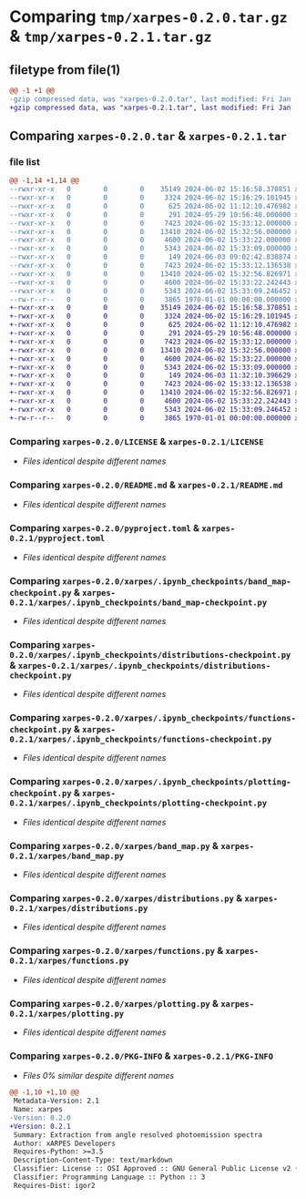 # Comparing `tmp/xarpes-0.2.0.tar.gz` & `tmp/xarpes-0.2.1.tar.gz`

## filetype from file(1)

```diff
@@ -1 +1 @@
-gzip compressed data, was "xarpes-0.2.0.tar", last modified: Fri Jan  1 00:00:00 2016, max compression
+gzip compressed data, was "xarpes-0.2.1.tar", last modified: Fri Jan  1 00:00:00 2016, max compression
```

## Comparing `xarpes-0.2.0.tar` & `xarpes-0.2.1.tar`

### file list

```diff
@@ -1,14 +1,14 @@
--rwxr-xr-x   0        0        0    35149 2024-06-02 15:16:58.370851 xarpes-0.2.0/LICENSE
--rwxr-xr-x   0        0        0     3324 2024-06-02 15:16:29.101945 xarpes-0.2.0/README.md
--rwxr-xr-x   0        0        0      625 2024-06-02 11:12:10.476982 xarpes-0.2.0/pyproject.toml
--rwxr-xr-x   0        0        0      291 2024-05-29 10:56:48.000000 xarpes-0.2.0/xarpes/.ipynb_checkpoints/__init__-checkpoint.py
--rwxr-xr-x   0        0        0     7423 2024-06-02 15:33:12.000000 xarpes-0.2.0/xarpes/.ipynb_checkpoints/band_map-checkpoint.py
--rwxr-xr-x   0        0        0    13410 2024-06-02 15:32:56.000000 xarpes-0.2.0/xarpes/.ipynb_checkpoints/distributions-checkpoint.py
--rwxr-xr-x   0        0        0     4600 2024-06-02 15:33:22.000000 xarpes-0.2.0/xarpes/.ipynb_checkpoints/functions-checkpoint.py
--rwxr-xr-x   0        0        0     5343 2024-06-02 15:33:09.000000 xarpes-0.2.0/xarpes/.ipynb_checkpoints/plotting-checkpoint.py
--rwxr-xr-x   0        0        0      149 2024-06-03 09:02:42.838874 xarpes-0.2.0/xarpes/__init__.py
--rwxr-xr-x   0        0        0     7423 2024-06-02 15:33:12.136538 xarpes-0.2.0/xarpes/band_map.py
--rwxr-xr-x   0        0        0    13410 2024-06-02 15:32:56.826971 xarpes-0.2.0/xarpes/distributions.py
--rwxr-xr-x   0        0        0     4600 2024-06-02 15:33:22.242443 xarpes-0.2.0/xarpes/functions.py
--rwxr-xr-x   0        0        0     5343 2024-06-02 15:33:09.246452 xarpes-0.2.0/xarpes/plotting.py
--rw-r--r--   0        0        0     3865 1970-01-01 00:00:00.000000 xarpes-0.2.0/PKG-INFO
+-rwxr-xr-x   0        0        0    35149 2024-06-02 15:16:58.370851 xarpes-0.2.1/LICENSE
+-rwxr-xr-x   0        0        0     3324 2024-06-02 15:16:29.101945 xarpes-0.2.1/README.md
+-rwxr-xr-x   0        0        0      625 2024-06-02 11:12:10.476982 xarpes-0.2.1/pyproject.toml
+-rwxr-xr-x   0        0        0      291 2024-05-29 10:56:48.000000 xarpes-0.2.1/xarpes/.ipynb_checkpoints/__init__-checkpoint.py
+-rwxr-xr-x   0        0        0     7423 2024-06-02 15:33:12.000000 xarpes-0.2.1/xarpes/.ipynb_checkpoints/band_map-checkpoint.py
+-rwxr-xr-x   0        0        0    13410 2024-06-02 15:32:56.000000 xarpes-0.2.1/xarpes/.ipynb_checkpoints/distributions-checkpoint.py
+-rwxr-xr-x   0        0        0     4600 2024-06-02 15:33:22.000000 xarpes-0.2.1/xarpes/.ipynb_checkpoints/functions-checkpoint.py
+-rwxr-xr-x   0        0        0     5343 2024-06-02 15:33:09.000000 xarpes-0.2.1/xarpes/.ipynb_checkpoints/plotting-checkpoint.py
+-rwxr-xr-x   0        0        0      149 2024-06-03 11:32:10.396629 xarpes-0.2.1/xarpes/__init__.py
+-rwxr-xr-x   0        0        0     7423 2024-06-02 15:33:12.136538 xarpes-0.2.1/xarpes/band_map.py
+-rwxr-xr-x   0        0        0    13410 2024-06-02 15:32:56.826971 xarpes-0.2.1/xarpes/distributions.py
+-rwxr-xr-x   0        0        0     4600 2024-06-02 15:33:22.242443 xarpes-0.2.1/xarpes/functions.py
+-rwxr-xr-x   0        0        0     5343 2024-06-02 15:33:09.246452 xarpes-0.2.1/xarpes/plotting.py
+-rw-r--r--   0        0        0     3865 1970-01-01 00:00:00.000000 xarpes-0.2.1/PKG-INFO
```

### Comparing `xarpes-0.2.0/LICENSE` & `xarpes-0.2.1/LICENSE`

 * *Files identical despite different names*

### Comparing `xarpes-0.2.0/README.md` & `xarpes-0.2.1/README.md`

 * *Files identical despite different names*

### Comparing `xarpes-0.2.0/pyproject.toml` & `xarpes-0.2.1/pyproject.toml`

 * *Files identical despite different names*

### Comparing `xarpes-0.2.0/xarpes/.ipynb_checkpoints/band_map-checkpoint.py` & `xarpes-0.2.1/xarpes/.ipynb_checkpoints/band_map-checkpoint.py`

 * *Files identical despite different names*

### Comparing `xarpes-0.2.0/xarpes/.ipynb_checkpoints/distributions-checkpoint.py` & `xarpes-0.2.1/xarpes/.ipynb_checkpoints/distributions-checkpoint.py`

 * *Files identical despite different names*

### Comparing `xarpes-0.2.0/xarpes/.ipynb_checkpoints/functions-checkpoint.py` & `xarpes-0.2.1/xarpes/.ipynb_checkpoints/functions-checkpoint.py`

 * *Files identical despite different names*

### Comparing `xarpes-0.2.0/xarpes/.ipynb_checkpoints/plotting-checkpoint.py` & `xarpes-0.2.1/xarpes/.ipynb_checkpoints/plotting-checkpoint.py`

 * *Files identical despite different names*

### Comparing `xarpes-0.2.0/xarpes/band_map.py` & `xarpes-0.2.1/xarpes/band_map.py`

 * *Files identical despite different names*

### Comparing `xarpes-0.2.0/xarpes/distributions.py` & `xarpes-0.2.1/xarpes/distributions.py`

 * *Files identical despite different names*

### Comparing `xarpes-0.2.0/xarpes/functions.py` & `xarpes-0.2.1/xarpes/functions.py`

 * *Files identical despite different names*

### Comparing `xarpes-0.2.0/xarpes/plotting.py` & `xarpes-0.2.1/xarpes/plotting.py`

 * *Files identical despite different names*

### Comparing `xarpes-0.2.0/PKG-INFO` & `xarpes-0.2.1/PKG-INFO`

 * *Files 0% similar despite different names*

```diff
@@ -1,10 +1,10 @@
 Metadata-Version: 2.1
 Name: xarpes
-Version: 0.2.0
+Version: 0.2.1
 Summary: Extraction from angle resolved photoemission spectra
 Author: xARPES Developers
 Requires-Python: >=3.5
 Description-Content-Type: text/markdown
 Classifier: License :: OSI Approved :: GNU General Public License v2 (GPLv2)
 Classifier: Programming Language :: Python :: 3
 Requires-Dist: igor2
```

